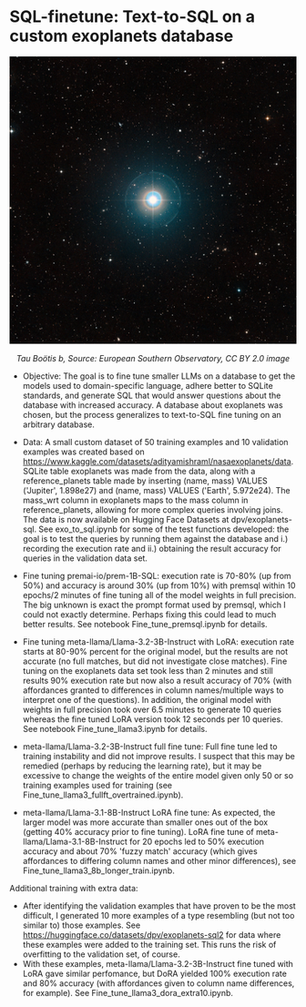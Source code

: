 # SQL-finetune: Text-to-SQL on a custom exoplanets database
<div style="text-align: center;">
    <img src="assets/tau-bootis-b.jpg" alt="Tau Boötis b" width="600" />
    <p><em>Tau Boötis b, Source: European Southern Observatory, CC BY 2.0 image</em></p>
</div>

- Objective: The goal is to fine tune smaller LLMs on a  database to get the models used to domain-specific language, adhere better to SQLite standards, and generate SQL that would answer questions about the database with increased accuracy.  A database about exoplanets was chosen, but the process generalizes to text-to-SQL fine tuning on an arbitrary database.
  
- Data: A small custom dataset of 50 training examples and 10 validation examples was created based on https://www.kaggle.com/datasets/adityamishraml/nasaexoplanets/data. SQLite table exoplanets was made from the data, along with a reference_planets table made by inserting (name, mass) VALUES ('Jupiter', 1.898e27) and (name, mass) VALUES ('Earth', 5.972e24). The mass_wrt column in exoplanets maps to the mass column in reference_planets, allowing for more complex queries involving joins.  The data is now available on Hugging Face Datasets at dpv/exoplanets-sql.  See exo_to_sql.ipynb for some of the test functions developed: the goal is to test the queries by running them against the database and i.) recording the execution rate and ii.) obtaining the result accuracy for queries in the validation data set.
  
- Fine tuning premai-io/prem-1B-SQL: execution rate is 70-80% (up from 50%) and accuracy is around 30% (up from 10%) with premsql within 10 epochs/2 minutes of fine tuning all of the model weights in full precision.  The big unknown is exact the prompt format used by premsql, which I could not exactly determine.  Perhaps fixing this could lead to much better results. See notebook Fine_tune_premsql.ipynb for details.
  
- Fine tuning meta-llama/Llama-3.2-3B-Instruct with LoRA: execution rate starts at 80-90% percent for the original model, but the results are not accurate (no full matches, but did not investigate close matches). Fine tuning on the exoplanets data set took less than 2 minutes and still results 90% execution rate but now also a result accuracy of 70% (with affordances granted to differences in column names/multiple ways to interpret one of the questions).  In addition, the original model with weights in full precision took over 6.5 minutes to generate 10 queries whereas the fine tuned LoRA version took 12 seconds per 10 queries.  See notebook Fine_tune_llama3.ipynb for details.

- meta-llama/Llama-3.2-3B-Instruct full fine tune:  Full fine tune led to training instability and did not improve results.  I suspect that this may be remedied (perhaps by reducing the learning rate), but it may be excessive to change the weights of the entire model given only 50 or so training examples used for training (see Fine_tune_llama3_fullft_overtrained.ipynb).
  
- meta-llama/Llama-3.1-8B-Instruct LoRA fine tune: As expected, the larger model was more accurate than smaller ones out of the box (getting 40% accuracy prior to fine tuning). LoRA fine tune of meta-llama/Llama-3.1-8B-Instruct for 20 epochs led to 50% execution accuracy and about 70% 'fuzzy match' accuracy (which gives affordances to differing column names and other minor differences), see Fine_tune_llama3_8b_longer_train.ipynb.
  
Additional training with extra data:
- After identifying the validation examples that have proven to be the most difficult, I generated 10 more examples of a type resembling (but not too similar to) those examples.  See https://huggingface.co/datasets/dpv/exoplanets-sql2 for data where these examples were added to the training set.  This runs the risk of overfitting to the validation set, of course.
- With these examples, meta-llama/Llama-3.2-3B-Instruct fine tuned with LoRA gave similar perfomance, but DoRA yielded 100% execution rate and 80% accuracy (with affordances given to column name differences, for example).  See Fine_tune_llama3_dora_extra10.ipynb.
